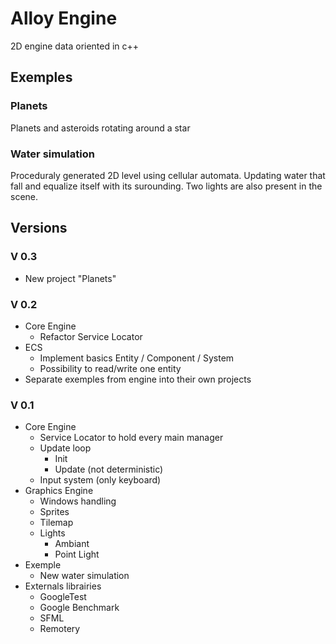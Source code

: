 # Alloy Engine
2D engine data oriented in c++

## Exemples

### Planets
Planets and asteroids rotating around a star

### Water simulation
Proceduraly generated 2D level using cellular automata. Updating water that fall and equalize itself with its surounding. Two lights are also present in the scene.

## Versions

### V 0.3
- New project "Planets"

### V 0.2
- Core Engine 
	- Refactor Service Locator
- ECS
	- Implement basics Entity / Component / System
	- Possibility to read/write one entity
- Separate exemples from engine into their own projects

### V 0.1
- Core Engine 
	- Service Locator to hold every main manager
	- Update loop 
		- Init
		- Update (not deterministic)
	- Input system (only keyboard)
- Graphics Engine 
	- Windows handling
	- Sprites
	- Tilemap
	- Lights
		- Ambiant 
		- Point Light
- Exemple
	- New water simulation 
- Externals librairies
	- GoogleTest
	- Google Benchmark
	- SFML
	- Remotery
